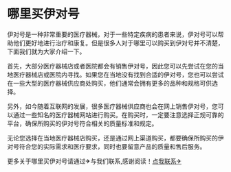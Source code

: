 # 哪里买伊对号

伊对号是一种非常重要的医疗器械，对于一些特定疾病的患者来说，伊对号可以帮助他们更好地进行治疗和康复。但是很多人对于哪里可以购买到伊对号并不清楚，下面我们就为大家介绍一下。

首先，大部分医疗器械店或者医院都会有销售伊对号，因此您可以先尝试在您的当地医疗器械店或医院内寻找。如果您在当地没有找到合适的伊对号，您也可以尝试在一些大型的医疗器械供应商处购买，他们通常会拥有更多的品种和规格可供选择。

另外，如今随着互联网的发展，很多医疗器械供应商也会在网上销售伊对号，您可以通过一些知名的医疗器械网站进行购买。在购买时，一定要注意选择正规可靠的平台，确保所购买的伊对号符合相关的质量标准和规定。

无论您选择在当地医疗器械店购买，还是通过网上渠道购买，都要确保所购买的伊对号符合您的实际需求和医疗要求，同时也要留意产品的质量和售后服务。

更多关于哪里买伊对号请通过✈与我们联系,感谢阅读！[点我联系✈](https://in.G208.com)